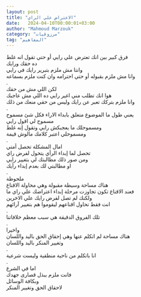 ```yaml
---
layout: post
title: "الاعتراض علي الراي"
date:   2024-04-10T00:00:01+03:00
author: "Mahmoud Marzouk"
category: "مرزوقيات"
tag: "المفاهيم"
---
```



فرق كبير بين انك تعترض علي رايي أو حتي تقول انه
غلط  
ده حقك ورايك  
وانتا مش ملزم بتبرير رايك في رايي  
وانا مش ملزم بقبوله أو حتي احترامه وان كنت ملزم
بسماعه  
.  
لكن اللي مش من حقك  
هوا انك تطلب مني اغير رايي ده اللي مش عاجبك  
وانا ملزم بتركك تعبر عن رايك وليس من حقي منعك من
ذلك  
.  
يعني طول ما الموضوع متعلق بابداء الاراء فكل شئ
مسموح  
مسموح لي اقول رايي  
ومسموحلك ما يعجبكش رايي وتقول إنه غلط  
ومسموحلي اعتبر كلامك مالوش قيمة  
.  
امال المشكلة تحصل أمتي  
تحصل لما إبداء الرأي يتحول لفرض راي  
ومن صور ذلك مطالبتك لي بتغيير رايي  
او مطالبتي لك بعدم إبداء رأيك  
.  
ملحوظة  
هناك مساحة وسيطة مقبولة وهي محاولة الاقناع  
فعند الاقناع تكون تجاوزت مرحلة إبداء اعتراضك علي راي
ما  
ولكنك لم تصل لفرض رايك علي الاخرين  
انت فقط تحاول اقناعهم ليقوموا هم بتغيير آرائهم  
.  
تلك الفروق الدقيقة هي سبب معظم خلافاتنا  
.  
واخيرا  
هناك مساحة لم اتكلم عنها وهي إحقاق الحق باليد
واللسان  
وتغيير المنكر باليد واللسان  
.  
انا باتكلم من ناحية منطقية وليست شرعية  
.  
اما في الشرع  
فانت ملزم ببذل قصارى جهدك  
وبكافة الوسائل  
لاحقاق الحق وتغيير المنكر
